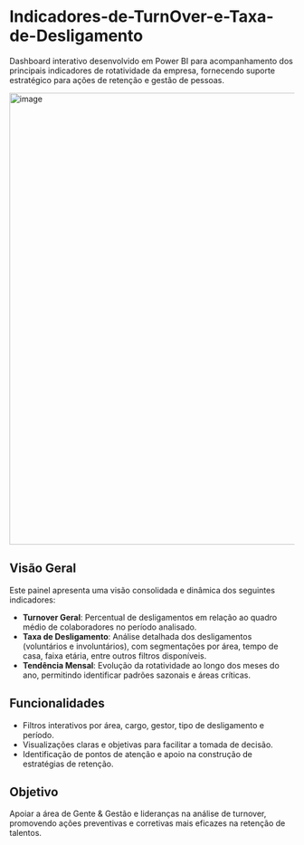 # Indicadores-de-TurnOver-e-Taxa-de-Desligamento

Dashboard interativo desenvolvido em Power BI para acompanhamento dos principais indicadores de rotatividade da empresa, fornecendo suporte estratégico para ações de retenção e gestão de pessoas.

<img width="1423" height="799" alt="image" src="https://github.com/user-attachments/assets/80d5e341-c4fc-4748-aa82-0acd456db675" />

## Visão Geral

Este painel apresenta uma visão consolidada e dinâmica dos seguintes indicadores:

- **Turnover Geral**: Percentual de desligamentos em relação ao quadro médio de colaboradores no período analisado.
- **Taxa de Desligamento**: Análise detalhada dos desligamentos (voluntários e involuntários), com segmentações por área, tempo de casa, faixa etária, entre outros filtros disponíveis.
- **Tendência Mensal**: Evolução da rotatividade ao longo dos meses do ano, permitindo identificar padrões sazonais e áreas críticas.

## Funcionalidades

- Filtros interativos por área, cargo, gestor, tipo de desligamento e período.
- Visualizações claras e objetivas para facilitar a tomada de decisão.
- Identificação de pontos de atenção e apoio na construção de estratégias de retenção.

## Objetivo

Apoiar a área de Gente & Gestão e lideranças na análise de turnover, promovendo ações preventivas e corretivas mais eficazes na retenção de talentos.

